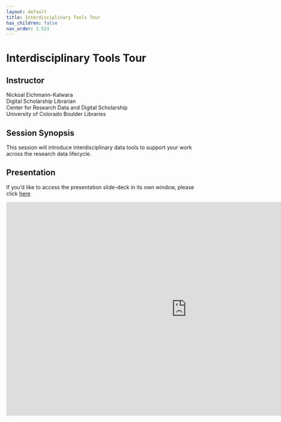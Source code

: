 ```yaml
---
layout: default
title: Interdisciplinary Tools Tour
has_children: false
nav_order: 1.521
---
```

  
# Interdisciplinary Tools Tour
  
## Instructor

Nickoal Eichmann-Kalwara\
Digital Scholarship Librarian\
Center for Research Data and Digital Scholarship\
University of Colorado Boulder Libraries

## Session Synopsis

This session will introduce interdisciplinary data tools to support your work across the research data lifecycle. 

## Presentation

If you’d like to access the presentation slide-deck in its own window, please click [here]([https://docs.google.com/presentation/d/19xYGa8xPxNUxa77gAWJk23ryxdai7UUHXtvn16ulT5w/view](https://docs.google.com/presentation/d/e/2PACX-1vR17a_Ip_327Nz9LeVaVsP08kPi3Mi31VWAF-A4g6PGyOPFo46OmVoLBu3PHbPsSwFfnJ4n0GZEKCOI/pub?start=false&loop=false&delayms=5000))

<iframe src="https://docs.google.com/presentation/d/e/2PACX-1vR17a_Ip_327Nz9LeVaVsP08kPi3Mi31VWAF-A4g6PGyOPFo46OmVoLBu3PHbPsSwFfnJ4n0GZEKCOI/embed?start=false&loop=false&delayms=3000" frameborder="0" width="960" height="569" allowfullscreen="true" mozallowfullscreen="true" webkitallowfullscreen="true"></iframe>



